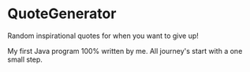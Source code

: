 # QuoteGenerator
Random inspirational quotes for when you want to give up!

My first Java program 100% written by me.
All journey's start with a one small step. 
